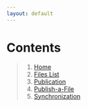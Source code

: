 ```yaml
---
layout: default
---
```


# Contents
> 1. [Home](./_posts/home.md)
> 2. [Files List](./_posts/Files-List.md)
> 3. [Publication](./_posts/Publication.md)
> 4. [Publish-a-File](./_posts/Publish-a-File.md)
> 5. [Synchronization](./_posts/Synchronization.md)

